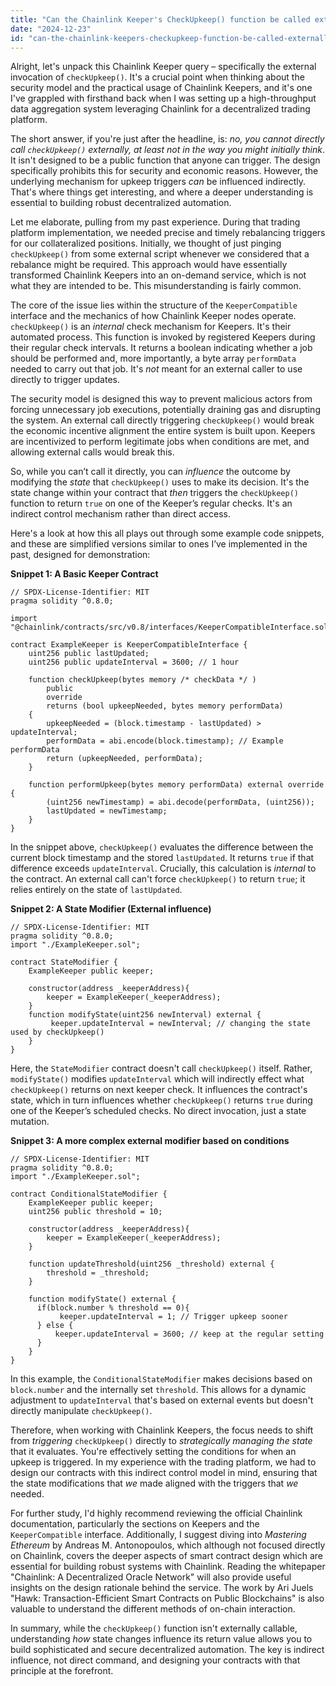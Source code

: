 ```yaml
---
title: "Can the Chainlink Keeper's CheckUpkeep() function be called externally?"
date: "2024-12-23"
id: "can-the-chainlink-keepers-checkupkeep-function-be-called-externally"
---
```


Alright, let's unpack this Chainlink Keeper query – specifically the external invocation of `checkUpkeep()`. It's a crucial point when thinking about the security model and the practical usage of Chainlink Keepers, and it's one I've grappled with firsthand back when I was setting up a high-throughput data aggregation system leveraging Chainlink for a decentralized trading platform.

The short answer, if you're just after the headline, is: *no, you cannot directly call `checkUpkeep()` externally, at least not in the way you might initially think*. It isn't designed to be a public function that anyone can trigger. The design specifically prohibits this for security and economic reasons. However, the underlying mechanism for upkeep triggers *can* be influenced indirectly. That's where things get interesting, and where a deeper understanding is essential to building robust decentralized automation.

Let me elaborate, pulling from my past experience. During that trading platform implementation, we needed precise and timely rebalancing triggers for our collateralized positions. Initially, we thought of just pinging `checkUpkeep()` from some external script whenever we considered that a rebalance might be required. This approach would have essentially transformed Chainlink Keepers into an on-demand service, which is not what they are intended to be. This misunderstanding is fairly common.

The core of the issue lies within the structure of the `KeeperCompatible` interface and the mechanics of how Chainlink Keeper nodes operate. `checkUpkeep()` is an *internal* check mechanism for Keepers. It's their automated process. This function is invoked by registered Keepers during their regular check intervals. It returns a boolean indicating whether a job should be performed and, more importantly, a byte array `performData` needed to carry out that job. It's *not* meant for an external caller to use directly to trigger updates.

The security model is designed this way to prevent malicious actors from forcing unnecessary job executions, potentially draining gas and disrupting the system. An external call directly triggering `checkUpkeep()` would break the economic incentive alignment the entire system is built upon. Keepers are incentivized to perform legitimate jobs when conditions are met, and allowing external calls would break this.

So, while you can’t call it directly, you can *influence* the outcome by modifying the *state* that `checkUpkeep()` uses to make its decision. It's the state change within your contract that *then* triggers the `checkUpkeep()` function to return `true` on one of the Keeper’s regular checks. It's an indirect control mechanism rather than direct access.

Here's a look at how this all plays out through some example code snippets, and these are simplified versions similar to ones I’ve implemented in the past, designed for demonstration:

**Snippet 1: A Basic Keeper Contract**

```solidity
// SPDX-License-Identifier: MIT
pragma solidity ^0.8.0;

import "@chainlink/contracts/src/v0.8/interfaces/KeeperCompatibleInterface.sol";

contract ExampleKeeper is KeeperCompatibleInterface {
    uint256 public lastUpdated;
    uint256 public updateInterval = 3600; // 1 hour

    function checkUpkeep(bytes memory /* checkData */ )
        public
        override
        returns (bool upkeepNeeded, bytes memory performData)
    {
        upkeepNeeded = (block.timestamp - lastUpdated) > updateInterval;
        performData = abi.encode(block.timestamp); // Example performData
        return (upkeepNeeded, performData);
    }

    function performUpkeep(bytes memory performData) external override {
        (uint256 newTimestamp) = abi.decode(performData, (uint256));
        lastUpdated = newTimestamp;
    }
}
```

In the snippet above, `checkUpkeep()` evaluates the difference between the current block timestamp and the stored `lastUpdated`. It returns `true` if that difference exceeds `updateInterval`. Crucially, this calculation is *internal* to the contract. An external call can't force `checkUpkeep()` to return `true`; it relies entirely on the state of `lastUpdated`.

**Snippet 2: A State Modifier (External influence)**

```solidity
// SPDX-License-Identifier: MIT
pragma solidity ^0.8.0;
import "./ExampleKeeper.sol";

contract StateModifier {
    ExampleKeeper public keeper;

    constructor(address _keeperAddress){
        keeper = ExampleKeeper(_keeperAddress);
    }
    function modifyState(uint256 newInterval) external {
         keeper.updateInterval = newInterval; // changing the state used by checkUpkeep()
    }
}

```

Here, the `StateModifier` contract doesn't call `checkUpkeep()` itself. Rather, `modifyState()` modifies `updateInterval` which will indirectly effect what `checkUpkeep()` returns on next keeper check. It influences the contract's state, which in turn influences whether `checkUpkeep()` returns `true` during one of the Keeper’s scheduled checks. No direct invocation, just a state mutation.

**Snippet 3: A more complex external modifier based on conditions**

```solidity
// SPDX-License-Identifier: MIT
pragma solidity ^0.8.0;
import "./ExampleKeeper.sol";

contract ConditionalStateModifier {
    ExampleKeeper public keeper;
    uint256 public threshold = 10;

    constructor(address _keeperAddress){
        keeper = ExampleKeeper(_keeperAddress);
    }

    function updateThreshold(uint256 _threshold) external {
        threshold = _threshold;
    }
    
    function modifyState() external {
      if(block.number % threshold == 0){
           keeper.updateInterval = 1; // Trigger upkeep sooner
      } else {
          keeper.updateInterval = 3600; // keep at the regular setting
      }
    }
}
```
In this example, the `ConditionalStateModifier` makes decisions based on `block.number` and the internally set `threshold`. This allows for a dynamic adjustment to `updateInterval` that's based on external events but doesn't directly manipulate `checkUpkeep()`.

Therefore, when working with Chainlink Keepers, the focus needs to shift from *triggering* `checkUpkeep()` directly to *strategically managing the state* that it evaluates. You're effectively setting the conditions for when an upkeep is triggered. In my experience with the trading platform, we had to design our contracts with this indirect control model in mind, ensuring that the state modifications that *we* made aligned with the triggers that *we* needed.

For further study, I'd highly recommend reviewing the official Chainlink documentation, particularly the sections on Keepers and the `KeeperCompatible` interface. Additionally, I suggest diving into *Mastering Ethereum* by Andreas M. Antonopoulos, which although not focused directly on Chainlink, covers the deeper aspects of smart contract design which are essential for building robust systems with Chainlink. Reading the whitepaper "Chainlink: A Decentralized Oracle Network" will also provide useful insights on the design rationale behind the service. The work by Ari Juels "Hawk: Transaction-Efficient Smart Contracts on Public Blockchains" is also valuable to understand the different methods of on-chain interaction.

In summary, while the `checkUpkeep()` function isn't externally callable, understanding *how* state changes influence its return value allows you to build sophisticated and secure decentralized automation. The key is indirect influence, not direct command, and designing your contracts with that principle at the forefront.

